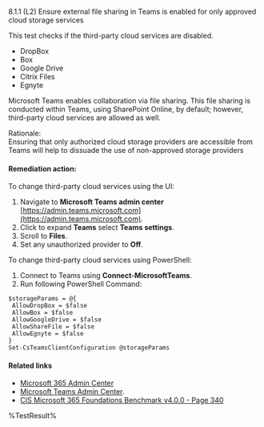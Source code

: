 8.1.1 (L2) Ensure external file sharing in Teams is enabled for only approved cloud storage services 

This test checks if the third-party cloud services are disabled.
- DropBox
- Box
- Google Drive
- Citrix Files
- Egnyte

Microsoft Teams enables collaboration via file sharing. This file sharing is conducted within Teams, using SharePoint Online, by default; however, third-party cloud services are allowed as well.

Rationale:\
Ensuring that only authorized cloud storage providers are accessible from Teams will help to dissuade the use of non-approved storage providers

#### Remediation action:

To change third-party cloud services using the UI:
1. Navigate to **Microsoft Teams admin center** [https://admin.teams.microsoft.com](https://admin.teams.microsoft.com).
2. Click to expand **Teams** select **Teams settings**.
3. Scroll to **Files**.
4. Set any unauthorized provider to **Off**.

To change third-party cloud services using PowerShell:
1. Connect to Teams using **Connect-MicrosoftTeams**.
2. Run following PowerShell Command:
```
$storageParams = @{
 AllowDropBox = $false
 AllowBox = $false
 AllowGoogleDrive = $false
 AllowShareFile = $false
 AllowEgnyte = $false
}
Set-CsTeamsClientConfiguration @storageParams
```

#### Related links

* [Microsoft 365 Admin Center](https://admin.microsoft.com)
* [Microsoft Teams Admin Center](https://admin.teams.microsoft.com).
* [CIS Microsoft 365 Foundations Benchmark v4.0.0 - Page 340](https://www.cisecurity.org/benchmark/microsoft_365)

<!--- Results --->
%TestResult%